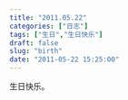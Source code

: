 ```yaml
---
title: "2011.05.22"
categories: ["日志"]
tags: ["生日","生日快乐"]
draft: false
slug: "birth"
date: "2011-05-22 15:25:00"
---
```


生日快乐。

